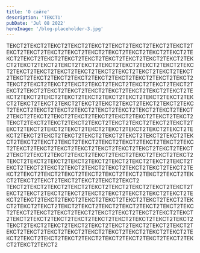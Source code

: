 ```yaml
---
title: 'О сайте'
description: 'ТЕКСТ1'
pubDate: 'Jul 08 2022'
heroImage: '/blog-placeholder-3.jpg'
---
```


ТЕКСТ2ТЕКСТ2ТЕКСТ2ТЕКСТ2ТЕКСТ2ТЕКСТ2ТЕКСТ2ТЕКСТ2ТЕКСТ2ТЕКСТ2ТЕКСТ2ТЕКСТ2ТЕКСТ2ТЕКСТ2ТЕКСТ2ТЕКСТ2ТЕКСТ2ТЕКСТ2ТЕКСТ2ТЕКСТ2ТЕКСТ2ТЕКСТ2ТЕКСТ2ТЕКСТ2ТЕКСТ2ТЕКСТ2ТЕКСТ2ТЕКСТ2ТЕКСТ2ТЕКСТ2ТЕКСТ2ТЕКСТ2ТЕКСТ2ТЕКСТ2ТЕКСТ2ТЕКСТ2ТЕКСТ2ТЕКСТ2ТЕКСТ2ТЕКСТ2ТЕКСТ2ТЕКСТ2ТЕКСТ2ТЕКСТ2ТЕКСТ2ТЕКСТ2ТЕКСТ2ТЕКСТ2ТЕКСТ2ТЕКСТ2ТЕКСТ2ТЕКСТ2ТЕКСТ2ТЕКСТ2ТЕКСТ2ТЕКСТ2ТЕКСТ2ТЕКСТ2ТЕКСТ2ТЕКСТ2ТЕКСТ2ТЕКСТ2ТЕКСТ2ТЕКСТ2ТЕКСТ2ТЕКСТ2ТЕКСТ2ТЕКСТ2ТЕКСТ2ТЕКСТ2ТЕКСТ2ТЕКСТ2ТЕКСТ2ТЕКСТ2ТЕКСТ2ТЕКСТ2ТЕКСТ2ТЕКСТ2ТЕКСТ2ТЕКСТ2ТЕКСТ2ТЕКСТ2ТЕКСТ2ТЕКСТ2ТЕКСТ2ТЕКСТ2ТЕКСТ2ТЕКСТ2ТЕКСТ2ТЕКСТ2ТЕКСТ2ТЕКСТ2ТЕКСТ2ТЕКСТ2ТЕКСТ2ТЕКСТ2ТЕКСТ2ТЕКСТ2ТЕКСТ2ТЕКСТ2ТЕКСТ2ТЕКСТ2ТЕКСТ2ТЕКСТ2ТЕКСТ2ТЕКСТ2ТЕКСТ2ТЕКСТ2ТЕКСТ2ТЕКСТ2ТЕКСТ2ТЕКСТ2ТЕКСТ2ТЕКСТ2ТЕКСТ2ТЕКСТ2ТЕКСТ2ТЕКСТ2ТЕКСТ2ТЕКСТ2ТЕКСТ2ТЕКСТ2ТЕКСТ2ТЕКСТ2ТЕКСТ2ТЕКСТ2ТЕКСТ2ТЕКСТ2ТЕКСТ2ТЕКСТ2ТЕКСТ2ТЕКСТ2ТЕКСТ2ТЕКСТ2ТЕКСТ2ТЕКСТ2ТЕКСТ2ТЕКСТ2ТЕКСТ2ТЕКСТ2ТЕКСТ2ТЕКСТ2ТЕКСТ2ТЕКСТ2ТЕКСТ2ТЕКСТ2ТЕКСТ2ТЕКСТ2ТЕКСТ2ТЕКСТ2ТЕКСТ2ТЕКСТ2ТЕКСТ2ТЕКСТ2ТЕКСТ2ТЕКСТ2ТЕКСТ2ТЕКСТ2ТЕКСТ2ТЕКСТ2ТЕКСТ2ТЕКСТ2ТЕКСТ2ТЕКСТ2ТЕКСТ2ТЕКСТ2ТЕКСТ2ТЕКСТ2ТЕКСТ2ТЕКСТ2ТЕКСТ2ТЕКСТ2ТЕКСТ2ТЕКСТ2ТЕКСТ2ТЕКСТ2ТЕКСТ2ТЕКСТ2ТЕКСТ2ТЕКСТ2ТЕКСТ2ТЕКСТ2ТЕКСТ2ТЕКСТ2ТЕКСТ2ТЕКСТ2ТЕКСТ2ТЕКСТ2ТЕКСТ2ТЕКСТ2ТЕКСТ2ТЕКСТ2ТЕКСТ2ТЕКСТ2ТЕКСТ2ТЕКСТ2ТЕКСТ2ТЕКСТ2ТЕКСТ2
ТЕКСТ2ТЕКСТ2ТЕКСТ2ТЕКСТ2ТЕКСТ2ТЕКСТ2ТЕКСТ2ТЕКСТ2ТЕКСТ2ТЕКСТ2ТЕКСТ2ТЕКСТ2ТЕКСТ2ТЕКСТ2ТЕКСТ2ТЕКСТ2ТЕКСТ2ТЕКСТ2ТЕКСТ2ТЕКСТ2ТЕКСТ2ТЕКСТ2ТЕКСТ2ТЕКСТ2ТЕКСТ2ТЕКСТ2ТЕКСТ2ТЕКСТ2ТЕКСТ2ТЕКСТ2ТЕКСТ2ТЕКСТ2ТЕКСТ2ТЕКСТ2ТЕКСТ2ТЕКСТ2ТЕКСТ2ТЕКСТ2ТЕКСТ2ТЕКСТ2ТЕКСТ2ТЕКСТ2ТЕКСТ2ТЕКСТ2ТЕКСТ2ТЕКСТ2ТЕКСТ2ТЕКСТ2ТЕКСТ2ТЕКСТ2ТЕКСТ2ТЕКСТ2ТЕКСТ2ТЕКСТ2ТЕКСТ2ТЕКСТ2ТЕКСТ2ТЕКСТ2ТЕКСТ2ТЕКСТ2ТЕКСТ2ТЕКСТ2ТЕКСТ2ТЕКСТ2ТЕКСТ2ТЕКСТ2ТЕКСТ2ТЕКСТ2ТЕКСТ2ТЕКСТ2ТЕКСТ2ТЕКСТ2ТЕКСТ2ТЕКСТ2ТЕКСТ2ТЕКСТ2ТЕКСТ2ТЕКСТ2ТЕКСТ2ТЕКСТ2ТЕКСТ2ТЕКСТ2ТЕКСТ2ТЕКСТ2ТЕКСТ2
